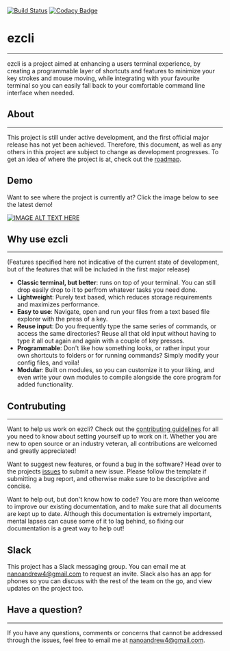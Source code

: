 [![Build Status](https://travis-ci.org/nanoandrew4/ezcli.svg?branch=ezcli-core)](https://travis-ci.org/nanoandrew4/ezcli)
[![Codacy Badge](https://api.codacy.com/project/badge/Grade/7445f61eb56f4cd9bfcf41cbeab9aae9)](https://www.codacy.com/app/nanoandrew4/ezcli?utm_source=github.com&amp;utm_medium=referral&amp;utm_content=nanoandrew4/ezcli&amp;utm_campaign=Badge_Grade)

# ezcli
---

ezcli is a project aimed at enhancing a users terminal experience, by creating a programmable layer of shortcuts and features to minimize your key strokes and mouse moving, while integrating with your favourite terminal so you can easily fall back to your comfortable command line interface when needed.

## About
---

This project is still under active development, and the first official major release has not yet been achieved. Therefore, this document, as well as any others in this project are subject to change as development progresses.
To get an idea of where the project is at, check out the [roadmap](docs/ROADMAP.md).

## Demo

Want to see where the project is currently at? Click the image below to see the latest demo!

[![IMAGE ALT TEXT HERE](http://img.youtube.com/vi/Je8K4uYT0R8/0.jpg)](https://www.youtube.com/watch?v=Je8K4uYT0R8)

## Why use ezcli
---

(Features specified here not indicative of the current state of development, but of the features that will be included in the first major release)

* **Classic terminal, but better**: runs on top of your terminal. You can still drop easily drop to it to perfrom whatever tasks you need done.
* **Lightweight**: Purely text based, which reduces storage requirements and maximizes performance.
* **Easy to use**: Navigate, open and run your files from a text based file explorer with the press of a key.
* **Reuse input**: Do you frequently type the same series of commands, or access the same directories? Reuse all that old input without having to type it all out again and again with a couple of key presses.
* **Programmable**: Don't like how something looks, or rather input your own shortcuts to folders or for running commands? Simply modify your config files, and voila!
* **Modular**: Built on modules, so you can customize it to your liking, and even write your own modules to compile alongside the core program for added functionality.

## Contrubuting
---

Want to help us work on ezcli? Check out the [contributing guidelines](docs/CONTRIBUTING.md) for all you need to know about setting yourself up to work on it. Whether you are new to open source or an industry veteran, all contributions are welcomed and greatly appreciated!

Want to suggest new features, or found a bug in the software? Head over to the projects [issues](https://github.com/nanoandrew4/ezcli/issues) to submit a new issue. Please follow the template if submitting a bug report, and otherwise make sure to be descriptive and concise.

Want to help out, but don't know how to code? You are more than welcome to improve our existing documentation, and to make sure that all documents are kept up to date. Although this documentation is extremely important, mental lapses can cause some of it to lag behind, so fixing our documentation is a great way to help out!

## Slack

This project has a Slack messaging group. You can email me at <nanoandrew4@gmail.com> to request an invite. Slack also has an app for phones so you can discuss with the rest of the team on the go, and view updates on the project 
too.

## Have a question?
---

If you have any questions, comments or concerns that cannot be addressed through the issues, feel free to email me at <nanoandrew4@gmail.com>. 
